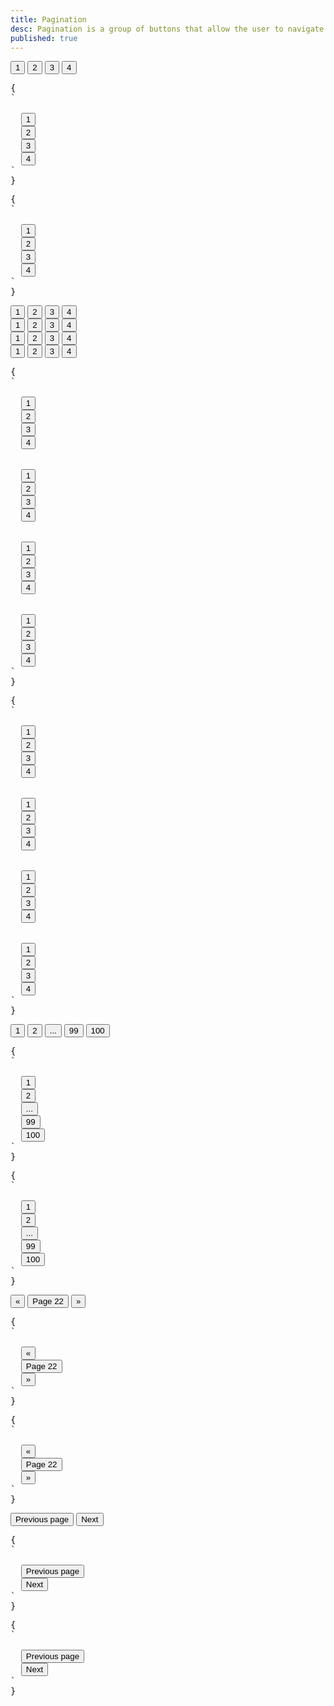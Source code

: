 ```yaml
---
title: Pagination
desc: Pagination is a group of buttons that allow the user to navigate between a set of related content.
published: true
---
```


<script>
  import Component from "@components/Component.svelte"
  import ClassTable from "@components/ClassTable.svelte"
  import { prefix } from '$lib/stores';
  import { replace } from '$lib/actions';
</script>

<ClassTable
data="{[
  { type:'component', class: 'btn-group', desc: 'Groups buttons together' },
]}"
/>

<Component title="Pagination with an active button">
<div class="btn-group">
  <button class="btn">1</button>
  <button class="btn btn-active">2</button>
  <button class="btn">3</button>
  <button class="btn">4</button>
</div>
<pre slot="html" use:replace={{ to: $prefix }}>{
`<div class="$$btn-group">
  <button class="$$btn">1</button>
  <button class="$$btn $$btn-active">2</button>
  <button class="$$btn">3</button>
  <button class="$$btn">4</button>
</div>`
}</pre>
<pre slot="react" use:replace={{ to: $prefix }}>{
`<div className="$$btn-group">
  <button className="$$btn">1</button>
  <button className="$$btn $$btn-active">2</button>
  <button className="$$btn">3</button>
  <button className="$$btn">4</button>
</div>`
}</pre>
</Component>

<Component title="Sizes">
<div class="flex flex-col gap-2 items-center">
  <div class="btn-group">
    <button class="btn btn-xs">1</button>
    <button class="btn btn-xs btn-active">2</button>
    <button class="btn btn-xs">3</button>
    <button class="btn btn-xs">4</button>
  </div>
  <div class="btn-group">
    <button class="btn btn-sm">1</button>
    <button class="btn btn-sm btn-active">2</button>
    <button class="btn btn-sm">3</button>
    <button class="btn btn-sm">4</button>
  </div>
  <div class="btn-group">
    <button class="btn btn-md">1</button>
    <button class="btn btn-md btn-active">2</button>
    <button class="btn btn-md">3</button>
    <button class="btn btn-md">4</button>
  </div>
  <div class="btn-group">
    <button class="btn btn-lg">1</button>
    <button class="btn btn-lg btn-active">2</button>
    <button class="btn btn-lg">3</button>
    <button class="btn btn-lg">4</button>
  </div>
</div>
<pre slot="html" use:replace={{ to: $prefix }}>{
`<div class="$$btn-group">
  <button class="$$btn $$btn-xs">1</button>
  <button class="$$btn $$btn-xs $$btn-active">2</button>
  <button class="$$btn $$btn-xs">3</button>
  <button class="$$btn $$btn-xs">4</button>
</div>
<div class="$$btn-group">
  <button class="$$btn $$btn-sm">1</button>
  <button class="$$btn $$btn-sm $$btn-active">2</button>
  <button class="$$btn $$btn-sm">3</button>
  <button class="$$btn $$btn-sm">4</button>
</div>
<div class="$$btn-group">
  <button class="$$btn $$btn-md">1</button>
  <button class="$$btn $$btn-md $$btn-active">2</button>
  <button class="$$btn $$btn-md">3</button>
  <button class="$$btn $$btn-md">4</button>
</div>
<div class="$$btn-group">
  <button class="$$btn $$btn-lg">1</button>
  <button class="$$btn $$btn-lg $$btn-active">2</button>
  <button class="$$btn $$btn-lg">3</button>
  <button class="$$btn $$btn-lg">4</button>
</div>`
}</pre>
<pre slot="react" use:replace={{ to: $prefix }}>{
`<div className="$$btn-group">
  <button className="$$btn $$btn-xs">1</button>
  <button className="$$btn $$btn-xs $$btn-active">2</button>
  <button className="$$btn $$btn-xs">3</button>
  <button className="$$btn $$btn-xs">4</button>
</div>
<div className="$$btn-group">
  <button className="$$btn $$btn-sm">1</button>
  <button className="$$btn $$btn-sm $$btn-active">2</button>
  <button className="$$btn $$btn-sm">3</button>
  <button className="$$btn $$btn-sm">4</button>
</div>
<div className="$$btn-group">
  <button className="$$btn $$btn-md">1</button>
  <button className="$$btn $$btn-md $$btn-active">2</button>
  <button className="$$btn $$btn-md">3</button>
  <button className="$$btn $$btn-md">4</button>
</div>
<div className="$$btn-group">
  <button className="$$btn $$btn-lg">1</button>
  <button className="$$btn $$btn-lg $$btn-active">2</button>
  <button className="$$btn $$btn-lg">3</button>
  <button className="$$btn $$btn-lg">4</button>
</div>`
}</pre>
</Component>

<Component title="With a disabled button">
<div class="btn-group">
  <button class="btn">1</button>
  <button class="btn">2</button>
  <button class="btn btn-disabled">...</button>
  <button class="btn">99</button>
  <button class="btn">100</button>
</div>
<pre slot="html" use:replace={{ to: $prefix }}>{
`<div class="$$btn-group">
  <button class="$$btn">1</button>
  <button class="$$btn">2</button>
  <button class="$$btn $$btn-disabled">...</button>
  <button class="$$btn">99</button>
  <button class="$$btn">100</button>
</div>`
}</pre>
<pre slot="react" use:replace={{ to: $prefix }}>{
`<div className="$$btn-group">
  <button className="$$btn">1</button>
  <button className="$$btn">2</button>
  <button className="$$btn $$btn-disabled">...</button>
  <button className="$$btn">99</button>
  <button className="$$btn">100</button>
</div>`
}</pre>
</Component>

<Component title="Extra small buttons">
<div class="btn-group">
  <button class="btn">«</button>
  <button class="btn">Page 22</button>
  <button class="btn">»</button>
</div>
<pre slot="html" use:replace={{ to: $prefix }}>{
`<div class="$$btn-group">
  <button class="$$btn">«</button>
  <button class="$$btn">Page 22</button>
  <button class="$$btn">»</button>
</div>`
}</pre>
<pre slot="react" use:replace={{ to: $prefix }}>{
`<div className="$$btn-group">
  <button className="$$btn">«</button>
  <button className="$$btn">Page 22</button>
  <button className="$$btn">»</button>
</div>`
}</pre>
</Component>

<Component title="Nex/Prev outline buttons with equal width">
<div class="btn-group grid grid-cols-2">
  <button class="btn btn-outline">Previous page</button>
  <button class="btn btn-outline">Next</button>
</div>
<pre slot="html" use:replace={{ to: $prefix }}>{
`<div class="$$btn-group grid grid-cols-2">
  <button class="$$btn $$btn-outline">Previous page</button>
  <button class="$$btn $$btn-outline">Next</button>
</div>`
}</pre>
<pre slot="react" use:replace={{ to: $prefix }}>{
`<div className="$$btn-group grid grid-cols-2">
  <button className="$$btn $$btn-outline">Previous page</button>
  <button className="$$btn $$btn-outline">Next</button>
</div>`
}</pre>
</Component>
